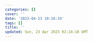 ```yaml
---
categories: []
cover: ''
date: '2023-04-23 10:18:34'
tags: []
title: ''
updated: Sun, 23 Apr 2023 02:24:18 GMT
---
```

